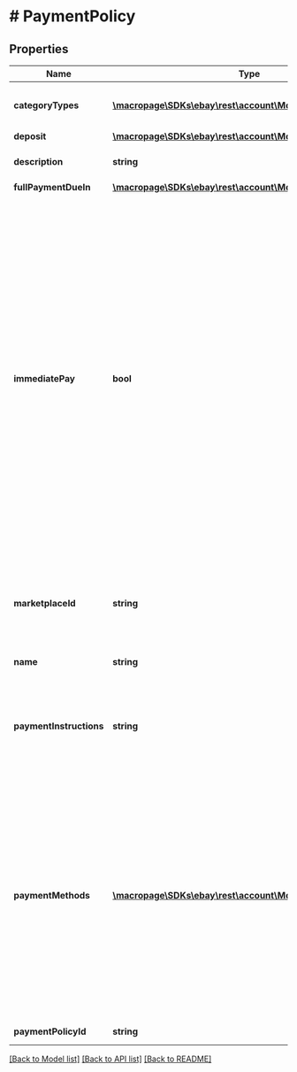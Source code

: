 # # PaymentPolicy

## Properties

Name | Type | Description | Notes
------------ | ------------- | ------------- | -------------
**categoryTypes** | [**\macropage\SDKs\ebay\rest\account\Model\CategoryType[]**](CategoryType.md) | The CategoryTypeEnum value to which this policy applies. Used to discern accounts that sell motor vehicles from those that don&#39;t. (Currently, each policy can be set to only one categoryTypes value at a time.) | [optional] 
**deposit** | [**\macropage\SDKs\ebay\rest\account\Model\Deposit**](Deposit.md) |  | [optional] 
**description** | **string** | An optional seller-defined description of the payment policy for internal use (this value is not displayed to end users). Max length: 250 | [optional] 
**fullPaymentDueIn** | [**\macropage\SDKs\ebay\rest\account\Model\TimeDuration**](TimeDuration.md) |  | [optional] 
**immediatePay** | **bool** | If set to true, payment is due upon receipt (eBay generates a receipt when the buyer agrees to purchase an item). This boolean must be set in the payment policy if the seller wants to create a listing that has an &amp;quot;immediate payment&amp;quot; requirement. The seller can change the immediate payment requirement at any time during the life cycle of a listing. The following must be true before a seller can apply an immediate payment requirement to an item: The seller must have a PayPal Business account. The Buy It Now price cannot be higher than $60,000 USD. The eBay marketplace on which the item is listed must support PayPal payments. The listing type must be fixed-price, or an auction with a Buy It Now option.To enable the immediate payment requirement, the seller must also perform the following actions via API calls: Provide a valid paymentMethods.recipientAccountReference.referenceId value. Offer PayPal as the only payment method for the item(s). Specify all related costs to the buyer (because the buyer is not be able to use the Buyer Request Total feature in an immediate payment listing); these costs include flat-rate shipping costs for each domestic and international shipping service offered, package handling costs, and any shipping surcharges. Include and set the shippingProfileDiscountInfo container values if you are going to use promotional shipping discounts.For more information, see the Understanding immediate payment Help page. Note: Listings created with the Inventory API must reference a payment policy that has immediatePay is set to true. Items listed with the Inventory API must also be fixed-price good-till-canceled (GTC) listings where PayPal is the only supported payment method (paymentMethod must be set to PAYPAL).Default: false | [optional] 
**marketplaceId** | **string** | The ID of the eBay marketplace to which the payment policy applies. If this value is not specified, value defaults to the seller&#39;s eBay registration site. For implementation help, refer to &lt;a href&#x3D;&#39;https://developer.ebay.com/devzone/rest/api-ref/account/types/MarketplaceIdEnum.html&#39;&gt;eBay API documentation&lt;/a&gt; | [optional] 
**name** | **string** | A user-defined name for this payment policy. Names must be unique for policies assigned to the same marketplace. Max length: 64 | [optional] 
**paymentInstructions** | **string** | This user-defined field allows the seller to give payment instructions to the buyer. These instructions appear on the eBay View Item and Checkout pages. eBay recommends the seller use this field to clarify payment policies for motor vehicles (eBay Motors US and CA). For example, sellers can include the specifics on the deposit (if required), pickup/delivery arrangements, and full payment details on the vehicle. Max length: 500 | [optional] 
**paymentMethods** | [**\macropage\SDKs\ebay\rest\account\Model\PaymentMethod[]**](PaymentMethod.md) | A list of the payment methods accepted by the seller. Each payment policy must specify at least one payment method. Note: Each eBay marketplace supports and requires its own set of payment methods, and not all marketplaces allow all payment methods. Check the specifics of the marketplaces where you list items to ensure your payment policies meet the payment method requirements needed for any specific listing. Note: Item listings created with the Inventory API must reference a payment policy that has this value set to PAYPAL (currently, the Inventory API supports only fixed-prince GTC items with immediate pay (which required payments to be made via PayPal). Payment policies used with motor vehicle listings that require a deposit must have PayPal listed has a payment method (deposits require PayPal as the payment method). Also, in order for a buyer to make a full payment on a US or CA motor vehicle, the payment policy must specify at least one of the following as a payment method: CashOnPickup LoanCheck MOCC (money order or cashier&#39;s check) PaymentSeeDescription (payment instructions are in the paymentInstructions field) PersonalCheck | [optional] 
**paymentPolicyId** | **string** | A unique eBay-assigned ID for a payment policy. This ID is generated when the policy is created. | [optional] 

[[Back to Model list]](../../README.md#documentation-for-models) [[Back to API list]](../../README.md#documentation-for-api-endpoints) [[Back to README]](../../README.md)


